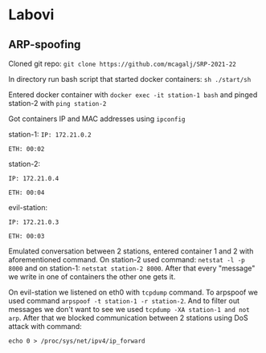 # Labovi

## ARP-spoofing

Cloned git repo: `git clone https://github.com/mcagalj/SRP-2021-22`

In directory run bash script that started docker containers: `sh ./start/sh`

Entered docker container with `docker exec -it station-1 bash` and pinged station-2 with `ping station-2`

Got containers IP and MAC addresses using `ipconfig`

station-1:
`IP: 172.21.0.2`

`ETH: 00:02`

station-2:

`IP: 172.21.0.4`

`ETH: 00:04`

evil-station:

`IP: 172.21.0.3`

`ETH: 00:03`

Emulated conversation between 2 stations, entered container 1 and 2 with aforementioned command. On station-2 used command: `netstat -l -p 8000` and on station-1: `netstat station-2 8000`. After that every "message" we write in one of containers the other one gets it.

On evil-station we listened on eth0 with `tcpdump` command. To arpspoof we used command `arpspoof -t station-1 -r station-2`. And to filter out messages we don't want to see we used `tcpdump -XA station-1 and not arp`.
After that we blocked communication between 2 stations using DoS attack with command:

`echo 0 > /proc/sys/net/ipv4/ip_forward`